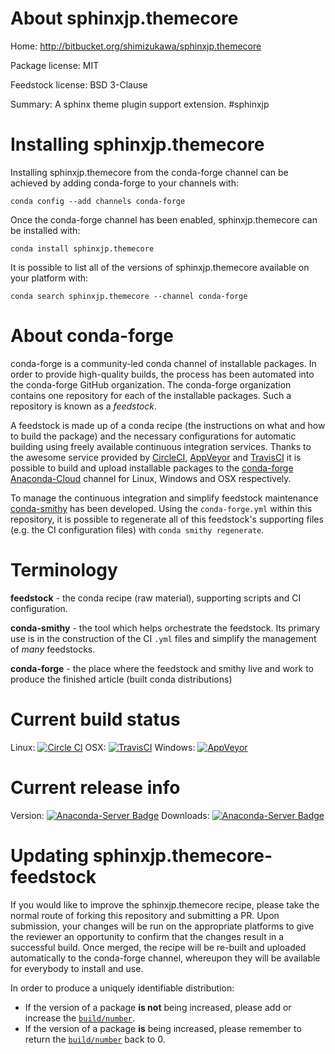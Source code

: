 About sphinxjp.themecore
========================

Home: http://bitbucket.org/shimizukawa/sphinxjp.themecore

Package license: MIT

Feedstock license: BSD 3-Clause

Summary: A sphinx theme plugin support extension. #sphinxjp



Installing sphinxjp.themecore
=============================

Installing sphinxjp.themecore from the conda-forge channel can be achieved by adding conda-forge to your channels with:

```
conda config --add channels conda-forge
```

Once the conda-forge channel has been enabled, sphinxjp.themecore can be installed with:

```
conda install sphinxjp.themecore
```

It is possible to list all of the versions of sphinxjp.themecore available on your platform with:

```
conda search sphinxjp.themecore --channel conda-forge
```


About conda-forge
=================

conda-forge is a community-led conda channel of installable packages.
In order to provide high-quality builds, the process has been automated into the
conda-forge GitHub organization. The conda-forge organization contains one repository
for each of the installable packages. Such a repository is known as a *feedstock*.

A feedstock is made up of a conda recipe (the instructions on what and how to build
the package) and the necessary configurations for automatic building using freely
available continuous integration services. Thanks to the awesome service provided by
[CircleCI](https://circleci.com/), [AppVeyor](http://www.appveyor.com/)
and [TravisCI](https://travis-ci.org/) it is possible to build and upload installable
packages to the [conda-forge](https://anaconda.org/conda-forge)
[Anaconda-Cloud](http://docs.anaconda.org/) channel for Linux, Windows and OSX respectively.

To manage the continuous integration and simplify feedstock maintenance
[conda-smithy](http://github.com/conda-forge/conda-smithy) has been developed.
Using the ``conda-forge.yml`` within this repository, it is possible to regenerate all of
this feedstock's supporting files (e.g. the CI configuration files) with ``conda smithy regenerate``.


Terminology
===========

**feedstock** - the conda recipe (raw material), supporting scripts and CI configuration.

**conda-smithy** - the tool which helps orchestrate the feedstock.
                   Its primary use is in the construction of the CI ``.yml`` files
                   and simplify the management of *many* feedstocks.

**conda-forge** - the place where the feedstock and smithy live and work to
                  produce the finished article (built conda distributions)

Current build status
====================

Linux: [![Circle CI](https://circleci.com/gh/conda-forge/sphinxjp.themecore-feedstock.svg?style=svg)](https://circleci.com/gh/conda-forge/sphinxjp.themecore-feedstock)
OSX: [![TravisCI](https://travis-ci.org/conda-forge/sphinxjp.themecore-feedstock.svg?branch=master)](https://travis-ci.org/conda-forge/sphinxjp.themecore-feedstock)
Windows: [![AppVeyor](https://ci.appveyor.com/api/projects/status/github/conda-forge/sphinxjp.themecore-feedstock?svg=True)](https://ci.appveyor.com/project/conda-forge/sphinxjp-themecore-feedstock/branch/master)

Current release info
====================
Version: [![Anaconda-Server Badge](https://anaconda.org/conda-forge/sphinxjp.themecore/badges/version.svg)](https://anaconda.org/conda-forge/sphinxjp.themecore)
Downloads: [![Anaconda-Server Badge](https://anaconda.org/conda-forge/sphinxjp.themecore/badges/downloads.svg)](https://anaconda.org/conda-forge/sphinxjp.themecore)


Updating sphinxjp.themecore-feedstock
=====================================

If you would like to improve the sphinxjp.themecore recipe, please take the normal
route of forking this repository and submitting a PR. Upon submission, your changes will
be run on the appropriate platforms to give the reviewer an opportunity to confirm that the
changes result in a successful build. Once merged, the recipe will be re-built and uploaded
automatically to the conda-forge channel, whereupon they will be available for everybody to
install and use.

In order to produce a uniquely identifiable distribution:
 * If the version of a package **is not** being increased, please add or increase
   the [``build/number``](http://conda.pydata.org/docs/building/meta-yaml.html#build-number-and-string).
 * If the version of a package **is** being increased, please remember to return
   the [``build/number``](http://conda.pydata.org/docs/building/meta-yaml.html#build-number-and-string)
   back to 0.
